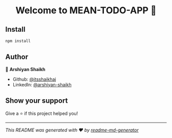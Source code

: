 <h1 align="center">Welcome to MEAN-TODO-APP 👋</h1>
<p>
</p>

## Install

```sh
npm install
```

## Author

👤 **Arshiyan Shaikh**

* Github: [@itsshaikhaj](https://github.com/itsshaikhaj)
* LinkedIn: [@arshiyan-shaikh](https://linkedin.com/in/arshiyan-shaikh)

## Show your support

Give a ⭐️ if this project helped you!

***
_This README was generated with ❤️ by [readme-md-generator](https://github.com/kefranabg/readme-md-generator)_